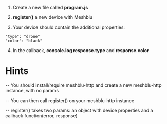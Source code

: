 1) Create a new file called **program.js**

2) **register()** a new device with Meshblu

3) Your device should contain the additional properties:
```
"type": "drone"
"color": "black"
```

4) In the callback, **console.log response.type** and **response.color**

# Hints
-- You should install/require meshblu-http and create a new meshblu-http instance, with no params

-- You can then call register() on your meshblu-http instance

-- register() takes two params: an object with device properties and a callback function(error, response)
